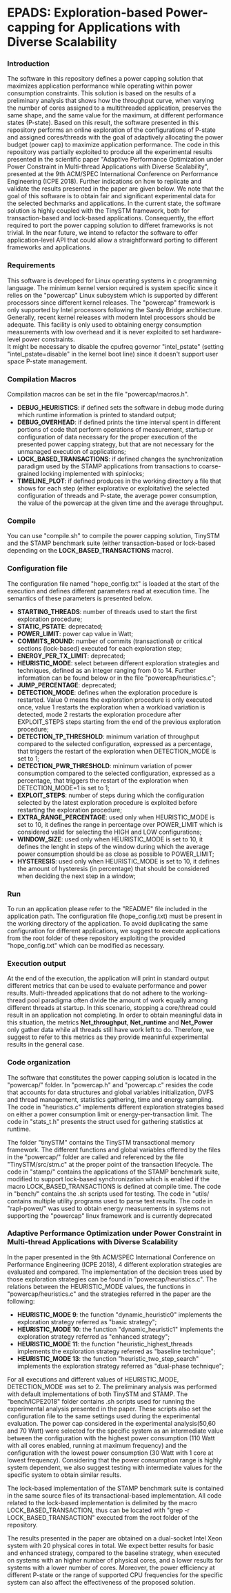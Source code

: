 # EPADS: Exploration-based Power-capping for Applications with Diverse Scalability

### Introduction

The software in this repository defines a power capping solution that maximizes application performance while operating within power consumption constraints. This solution is based on the results of a preliminary analysis that shows how the throughput curve, when varying the number of cores assigned to a multithreaded application, preserves the same shape, and the same value for the maximum, at different performance states (P-state). Based on this result, the software presented in this repository performs an online exploration of the configurations of P-state and assigned cores/threads with the goal of adaptively allocating the power budget (power cap) to maximize application performance. The code in this repository was partially exploited to produce all the experimental results presented in the scientific paper "Adaptive Performance Optimization under Power Constraint in Multi-thread Applications with Diverse Scalability", presented at the 9th ACM/SPEC International Conference on Performance Engineering (ICPE 2018). Further indications on how to replicate and validate the results presented in the paper are given below. We note that the goal of this software is to obtain fair and significant experimental data for the selected bechmarks and applications. In the current state, the software solution is highly coupled with the TinySTM framework, both for transaction-based and lock-based applications. Consequently, the effort required to port the power capping solution to differet frameworks is not trivial. In the near future, we intend to refactor the software to offer application-level API that could allow a straightforward porting to different frameworks and applications. 

### Requirements

This software is developed for Linux operating systems in c programming language. The minimum kernel version required is system specific since it relies on the "powercap" Linux subsystem which is supported by different processors since different kernel releases. The "powercap" framework is only supported by Intel processors following the Sandy Bridge architecture. Generally, recent kernel releases with modern Intel processors should be adequate. This facility is only used to obtaining energy consumption measurements with low overhead and it is never exploited to set hardware-level power constraints.  
It might be necessary to disable the cpufreq governor "intel_pstate" (setting "intel_pstate=disable" in the kernel boot line) since it doesn't support user space P-state management. 

### Compilation Macros

Compilation macros can be set in the file "powercap/macros.h".

* **DEBUG_HEURISTICS**: if defined sets the software in debug mode during which runtime information is printed to standard output;
* **DEBUG_OVERHEAD**: if defined prints the time interval spent in different portions of code that perform operations of measurement, startup or configuration of data necessary for the proper execution of the presented power capping strategy, but that are not necessary for the unmanaged execution of applications;
* **LOCK_BASED_TRANSACTIONS**: if defined changes the synchronization paradigm used by the STAMP applications from transactions to coarse-grained locking implemented with spinlocks; 
* **TIMELINE_PLOT**: if defined produces in the working directory a file that shows for each step (either explorative or exploitative) the selected configuration of threads and P-state, the average power consumption, the value of the powercap at the given time and the average throughput. 


### Compile

You can use "compile.sh" to compile the power capping solution, TinySTM and the STAMP benchmark suite (either transaction-based or lock-based depending on the **LOCK_BASED_TRANSACTIONS** macro). 

### Configuration file

The configuration file named "hope_config.txt" is loaded at the start of the execution and defines different parameters read at execution time. 
The semantics of these parameters is presented below.

* **STARTING_THREADS**: number of threads used to start the first exploration procedure;  
* **STATIC_PSTATE**: deprecated;
* **POWER_LIMIT**: power cap value in Watt; 
* **COMMITS_ROUND**: number of commits (transactional) or critical sections (lock-based) executed for each exploration step;
* **ENERGY_PER_TX_LIMIT**: deprecated;
* **HEURISTIC_MODE**: select between different exploration strategies and techniques, defined as an integer ranging from 0 to 14. Further information can be found below or in the file "powercap/heuristics.c";
* **JUMP_PERCENTAGE**: deprecated;
* **DETECTION_MODE**: defines when the exploration procedure is restarted. Value 0 means the exploration procedure is only executed once, value 1 restarts the exploration when a workload variation is detected, mode 2 restarts the exploration procedure after EXPLOIT_STEPS steps starting from the end of the previous exploration procedure;
* **DETECTION_TP_THRESHOLD**: minimum variation of throughput compared to the selected configuration, expressed as a percentage, that triggers the restart of the exploration when DETECTION_MODE is set to 1;
* **DETECTION_PWR_THRESHOLD**: minimum variation of power consumption compared to the selected configuration, expressed as a percentage, that triggers the restart of the exploration when DETECTION_MODE=1 is set to 1;
* **EXPLOIT_STEPS**: number of steps during which the configuration selected by the latest exploration procedure is exploited before restarting the exploration procedure; 
* **EXTRA_RANGE_PERCENTAGE**: used only when HEURISTIC_MODE is set to 10, it defines the range in percentage over POWER_LIMIT which is considered valid for selecting the HIGH and LOW configurations;
* **WINDOW_SIZE**: used only when HEURISTIC_MODE is set to 10, it defines the lenght in steps of the window during which the average power consumption should be as close as possible to POWER_LIMIT;
* **HYSTERESIS**: used only when HEURISTIC_MODE is set to 10, it defines the amount of hysteresis (in percentage) that should be considered when deciding the next step in a window;

### Run

To run an application please refer to the "README" file included in the application path. The configuration file (hope_config.txt) must be present in the working directory of the application. To avoid duplicating the same configuration for different applications, we suggest to execute applications from the root folder of these repository exploiting the provided "hope_config.txt" which can be modified as necessary. 

### Execution output 

At the end of the execution, the application will print in standard output different metrics that can be used to evaluate performance and power results.  Multi-threaded applications that do not adhere to the working-thread pool paradigma often divide the amount of work equally among different threads at startup. In this scenario, stopping a core/thread could result in an application not completing. In order to obtain meaningful data in this situation, the metrics **Net_throughput**, **Net_runtime** and **Net_Power** only gather data while all threads still have work left to do. Therefore, we suggest to refer to this metrics as they provide meaninful experimental results in the general case.

### Code organization

The software that constitutes the power capping solution is located in the "powercap/" folder. In "powercap.h" and "powercap.c" resides the code that accounts for data structures and global variables initialization, DVFS and thread management, statistics gathering, time and energy sampling. The code in "heuristics.c" implements different exploration strategies based on either a power consumption limit or energy-per-transaction limit. 
The code in "stats_t.h" presents the struct used for gathering statistics at runtime. 

The folder "tinySTM" contains the TinySTM transactional memory framework. The different functions and global variables offered by the files in the "powercap/" folder are called and referenced by the file "TinySTM/src/stm.c" at the proper point of the transaction lifecycle. 
The code in "stamp/" contains the applications of the STAMP benchmark suite, modified to support lock-based synchronization which is enabled if the macro LOCK_BASED_TRANSACTIONS is defined at compile time. 
The code in "bench/" contains the .sh scripts used for testing.
The code in "utils/ contains multiple utility programs used to parse test results. 
The code in "rapl-power/" was used to obtain energy measurements in systems not supporting the "powercap" linux framework and is currently deprecated   

### Adaptive Performance Optimization under Power Constraint in Multi-thread Applications with Diverse Scalability

In the paper presented in the 9th ACM/SPEC International Conference on Performance Engineering (ICPE 2018), 4 different exploration strategies are evaluated and compared. The implementation of the decision trees used by those exploration strategies can be found in "powercap/heuristics.c". The relations between the HEURISTIC_MODE values, the functions in "powercap/heuristics.c" and the strategies referred in the paper are the following: 

* **HEURISTIC_MODE 9**: the function "dynamic_heuristic0" implements the exploration strategy referred as "basic strategy";
* **HEURISTIC_MODE 10**: the function "dynamic_heuristic1" implements the exploration strategy referred as "enhanced strategy";
* **HEURISTIC_MODE 11**: the function "heuristic_highest_threads implements the exploration strategy referred as "baseline technique";
* **HEURISTIC_MODE 13**: the function "heuristic_two_step_search" implements the exploration strategy referred as "dual-phase technique";

For all executions and different values of HEURISTIC_MODE, DETECTION_MODE was set to 2. The preliminary analysis was performed with default implementations of both TinySTM and STAMP. The "bench/ICPE2018" folder contains .sh scripts used for running the experimental analysis presented in the paper. These scripts also set the configuration file to the same settings used during the experimental evaluation. The power cap considered in the experimental analysis(50,60 and 70 Watt) were selected for the specific system as an intermediate value between the configuration with the highest power consumption (110 Watt with all cores enabled, running at maximum frequency) and the configuration with the lowest power consumption (30 Watt with 1 core at lowest frequency). Considering that the power consumption range is highly system dependent, we also suggest testing with intermediate values for the specific system to obtain similar results. 

The lock-based implementation of the STAMP benchmark suite is contained in the same source files of its transactional-based implementation. All code related to the lock-based implementation is delimited by the macro LOCK_BASED_TRANSACTION, thus can be located with "grep -r LOCK_BASED_TRANSACTION" executed from the root folder of the repository. 

The results presented in the paper are obtained on a dual-socket Intel Xeon system with 20 physical cores in total. We expect better results for basic and enhanced strategy, compared to the baseline strategy, when executed on systems with an higher number of physical cores, and a lower results for systems with a lower number of cores. Moreover, the power efficiency at different P-state or the range of supported CPU frequencies for the specific system can also affect the effectiveness of the proposed solution. 
